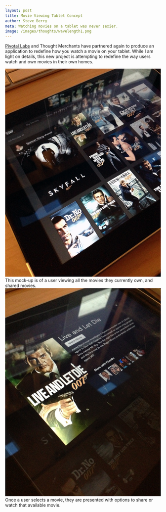 ```yaml
---
layout: post
title: Movie Viewing Tablet Concept
author: Steve Berry
meta: Watching movies on a tablet was never sexier.
image: /images/thoughts/wavelength1.png
---
```


<p><a href="http://www.pivotallabs.com" target="blank">Pivotal Labs</a> and Thought Merchants have partnered again to produce an application to redefine how you watch a movie on your tablet. While I am light on details, this new project is attempting to redefine the way users watch and own movies in their own homes.</p>

<img src="/images/thoughts/wavelength1.png" alt="tablet movie viewing concept" class="scale-with-grid"/>
This mock-up is of a user viewing all the movies they currently own, and shared movies.

<img src="/images/thoughts/wavelength2.png" alt="tablet movie viewing concept" class="scale-with-grid"/>
Once a user selects a movie, they are presented with options to share or watch that available movie.


